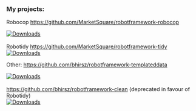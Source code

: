 ### My projects:
Robocop https://github.com/MarketSquare/robotframework-robocop <div align="left">[![Downloads](https://pepy.tech/badge/robotframework-robocop)](https://pepy.tech/project/robotframework-robocop)</div>  
Robotidy https://github.com/MarketSquare/robotframework-tidy <div align="left">[![Downloads](https://pepy.tech/badge/robotframework-tidy)](https://pepy.tech/project/robotframework-tidy)</div>

Other: 
https://github.com/bhirsz/robotframework-templateddata <div align="left">[![Downloads](https://pepy.tech/badge/robotframework-templateddata)](https://pepy.tech/project/robotframework-templateddata)</div>  
https://github.com/bhirsz/robotframework-clean (deprecated in favour of Robotidy) <div align="left">[![Downloads](https://pepy.tech/badge/robotframework-clean)](https://pepy.tech/project/robotframework-clean)</div>  

<!--
**bhirsz/bhirsz** is a ✨ _special_ ✨ repository because its `README.md` (this file) appears on your GitHub profile.

Here are some ideas to get you started:

- 🔭 I’m currently working on ...
- 🌱 I’m currently learning ...
- 👯 I’m looking to collaborate on ...
- 🤔 I’m looking for help with ...
- 💬 Ask me about ...
- 📫 How to reach me: ...
- 😄 Pronouns: ...
- ⚡ Fun fact: ...
-->
